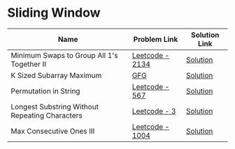 # Sliding Window


| Name       | Problem Link                       | Solution Link                      |
|--------------------|------------------------------------|-----------------------------------|
| Minimum Swaps to Group All 1's Together II          | [Leetcode - 2134](https://leetcode.com/problems/minimum-swaps-to-group-all-1s-together-ii)                | [Solution](https://github.com/moinhameed27/Ultimate-DSA/blob/main/Sliding%20Window/Minimum%20Swaps%20to%20Group%20All%201's%20Together%20II.cpp)              |
| K Sized Subarray Maximum          | [GFG](https://www.geeksforgeeks.org/problems/maximum-of-all-subarrays-of-size-k3101/1)                | [Solution](https://github.com/moinhameed27/Ultimate-DSA/blob/main/Sliding%20Window/K%20Sized%20Subarray%20Maximum.cpp)              |
| Permutation in String          | [Leetcode - 567](https://leetcode.com/problems/permutation-in-string/description/)                | [Solution](https://github.com/moinhameed27/Ultimate-DSA/blob/main/Sliding%20Window/Permutation%20in%20String.cpp)              | 
| Longest Substring Without Repeating Characters          | [Leetcode - 3](https://leetcode.com/problems/longest-substring-without-repeating-characters/description/)                | [Solution](https://github.com/moinhameed27/Ultimate-DSA/blob/main/Sliding%20Window/Longest%20Substring%20Without%20Repeating%20Characters.cpp)              | 
| Max Consecutive Ones III          | [Leetcode - 1004](https://leetcode.com/problems/max-consecutive-ones-iii/description/)                | [Solution](https://github.com/moinhameed27/Ultimate-DSA/blob/main/Sliding%20Window/Max%20Consecutive%20Ones%20III.cpp)              | 
